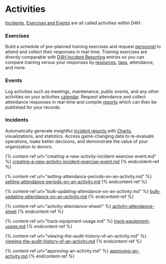 # Activities

[Incidents](../../incident-reporting/incident-reports.md), [Exercises and Events](../../personnel-and-training/exercises-and-events/) are all called activities within D4H.&#x20;

### Exercises

Build a schedule of pre-planned training exercises and request [personnel](../../incident-management/personnel/) to attend and collect their responses in real-time. Training exercises are directly comparable with [D4H Incident Reporting](../../incident-reporting/getting-started.md) entries so you can compare training versus your responses by [resources](../resources/), [tags](../tags/), attendance, and more.

### Events

Log activities such as meetings, maintenance, public events, and any other activities on your activities [calendar](../../personnel-and-training/calendar/). Request attendance and collect attendance responses in real-time and compile [reports](../reports/) which can then be published for your records.

### Incidents

Automatically generate insightful [incident reports ](../../incident-reporting/incident-reports.md)with [Charts](../charts/), visualizations, and statistics. Access game-changing data to re-evaluate operations, make better decisions, and demonstrate the value of your organization to donors.

{% content-ref url="creating-a-new-activity-incident-exercise-event.md" %}
[creating-a-new-activity-incident-exercise-event.md](creating-a-new-activity-incident-exercise-event.md)
{% endcontent-ref %}

{% content-ref url="setting-attendance-periods-on-an-activity.md" %}
[setting-attendance-periods-on-an-activity.md](setting-attendance-periods-on-an-activity.md)
{% endcontent-ref %}

{% content-ref url="bulk-updating-attendance-on-an-activity.md" %}
[bulk-updating-attendance-on-an-activity.md](bulk-updating-attendance-on-an-activity.md)
{% endcontent-ref %}

{% content-ref url="activity-attendance-sheet/" %}
[activity-attendance-sheet](activity-attendance-sheet/)
{% endcontent-ref %}

{% content-ref url="track-equipment-usage.md" %}
[track-equipment-usage.md](track-equipment-usage.md)
{% endcontent-ref %}

{% content-ref url="viewing-the-audit-history-of-an-activity.md" %}
[viewing-the-audit-history-of-an-activity.md](viewing-the-audit-history-of-an-activity.md)
{% endcontent-ref %}

{% content-ref url="approving-an-activity.md" %}
[approving-an-activity.md](approving-an-activity.md)
{% endcontent-ref %}



